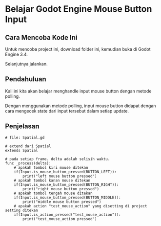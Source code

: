 # Belajar Godot Engine Mouse Button Input

## Cara Mencoba Kode Ini

Untuk mencoba project ini, download folder ini, kemudian buka di Godot Engine 3.4.

Selanjutnya jalankan.

## Pendahuluan

Kali ini kita akan belajar menghandle input mouse button dengan metode polling.

Dengan menggunakan metode polling, input mouse button didapat dengan cara mengecek state dari input tersebut dalam setiap update.

## Penjelasan

```
# file: Spatial.gd

# extend dari Spatial
extends Spatial

# pada setiap frame. delta adalah selisih waktu.
func _process(delta):
    # apakah tombol kiri mouse ditekan
    if(Input.is_mouse_button_pressed(BUTTON_LEFT)):
        print("left mouse button pressed")
    # apakah tombol kanan mouse ditekan
    if(Input.is_mouse_button_pressed(BUTTON_RIGHT)):
        print("right mouse button pressed")
    # apakah tombol tengah mouse ditekan
    if(Input.is_mouse_button_pressed(BUTTON_MIDDLE)):
        print("middle mouse button pressed")
    # apakah action "test_mouse_action" yang disetting di project setting ditekan
    if(Input.is_action_pressed("test_mouse_action")):
        print("test_mouse_action pressed")
```
